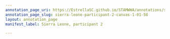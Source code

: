 ```yaml
---
annotation_page_uri: https://EstrellaSC.github.io/STAMWWA/annotations/sierra-leone-participant-2-canvas-1-01-58.json
annotation_page_slug: sierra-leone-participant-2-canvas-1-01-58
layout: annotation_page
manifest_label: Sierra Leone, participant 2

---
```


